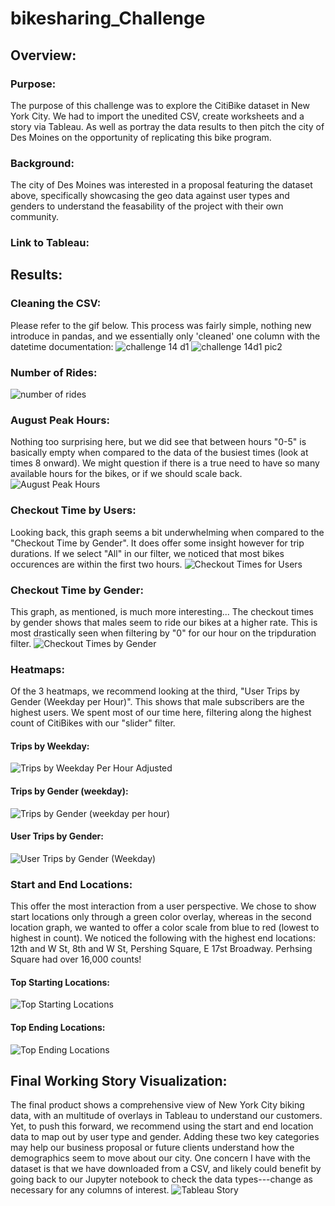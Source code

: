 # bikesharing_Challenge
## Overview: 
### Purpose:
The purpose of this challenge was to explore the CitiBike dataset in New York City. 
We had to import the unedited CSV, create worksheets and a story via Tableau. As well as portray the data results to then pitch the city of Des Moines on the opportunity of replicating this bike program. 
### Background:
The city of Des Moines was interested in a proposal featuring the dataset above, specifically showcasing the geo data against user types and genders to understand the feasability of the project with their own community. 
### Link to Tableau: 

## Results: 
### Cleaning the CSV: 
Please refer to the gif below. This process was fairly simple, nothing new introduce in pandas, and we essentially only 'cleaned' one column with the datetime documentation:
![challenge 14 d1](https://user-images.githubusercontent.com/102266450/178197395-c6d708f7-d78f-4a60-b59e-15bda6f46eef.png)
![challenge 14d1 pic2](https://user-images.githubusercontent.com/102266450/178197414-4ae17597-6b2c-4109-a695-42a0b28a5695.png)

### Number of Rides:
![number of rides](https://user-images.githubusercontent.com/102266450/178197430-ff6a1ca1-4983-4a9c-94b7-b82a39a22fc8.gif)

### August Peak Hours:
Nothing too surprising here, but we did see that between hours "0-5" is basically empty when compared to the data of the busiest times (look at times 8 onward). We might question if there is a true need to have so many available hours for the bikes, or if we should scale back. 
![August Peak Hours](https://user-images.githubusercontent.com/102266450/178197612-18255ec6-e72d-4601-b006-9b54847c2346.gif)

### Checkout Time by Users:
Looking back, this graph seems a bit underwhelming when compared to the "Checkout Time by Gender". It does offer some insight however for trip durations. If we select "All" in our filter, we noticed that most bikes occurences are within the first two hours. 
![Checkout Times for Users](https://user-images.githubusercontent.com/102266450/178197765-d21a7e95-5df2-4aee-b9ab-442504ac3f75.gif)

### Checkout Time by Gender:
This graph, as mentioned, is much more interesting... The checkout times by gender shows that males seem to ride our bikes at a higher rate. This is most drastically seen when filtering by "0" for our hour on the tripduration filter.
![Checkout Times by Gender](https://user-images.githubusercontent.com/102266450/178197757-b5451623-0117-489c-92d5-be4ded8c03d4.gif)

### Heatmaps:
Of the 3 heatmaps, we recommend looking at the third, "User Trips by Gender (Weekday per Hour)". This shows that male subscribers are the highest users. We spent most of our time here, filtering along the highest count of CitiBikes with our "slider" filter. 

#### Trips by Weekday:
![Trips by Weekday Per Hour Adjusted](https://user-images.githubusercontent.com/102266450/178197740-6c9b8d80-9072-49b0-b7f7-854102451f37.gif)

#### Trips by Gender (weekday):
![Trips by Gender (weekday per hour)](https://user-images.githubusercontent.com/102266450/178197728-56d3cefe-2ba7-4056-bfd7-5cfef5b2754f.gif)

#### User Trips by Gender:
![User Trips by Gender (Weekday)](https://user-images.githubusercontent.com/102266450/178197707-facd8f10-b9bb-4843-a776-c00caefe14d0.gif)

### Start and End Locations: 
This offer the most interaction from a user perspective. We chose to show start locations only through a green color overlay, whereas in the second location graph, we wanted to offer a color scale from blue to red (lowest to highest in count). 
We noticed the following with the highest end locations: 12th and W St, 8th and W St, Pershing Square, E 17st Broadway. Perhsing Square had over 16,000 counts!

#### Top Starting Locations:
![Top Starting Locations](https://user-images.githubusercontent.com/102266450/178197639-a8e1992a-afb3-4882-bf9b-41cb12c5c6e9.gif)

#### Top Ending Locations:
![Top Ending Locations](https://user-images.githubusercontent.com/102266450/178197656-977274a2-aa0c-4e1d-9595-d5cc86ee523c.gif)

## Final Working Story Visualization: 
The final product shows a comprehensive view of New York City biking data, with an multitude of overlays in Tableau to understand our customers. Yet, to push this forward, we recommend using the start and end location data to map out by user type and gender. Adding these two key categories may help our business proposal or future clients understand how the demographics seem to move about our city. One concern I have with the dataset is that we have downloaded from a CSV, and likely could benefit by going back to our Jupyter notebook to check the data types---change as necessary for any columns of interest. 
![Tableau Story](https://user-images.githubusercontent.com/102266450/178197628-3b9e783d-62fc-4edd-822e-c3b0fc6f3cdc.gif)

